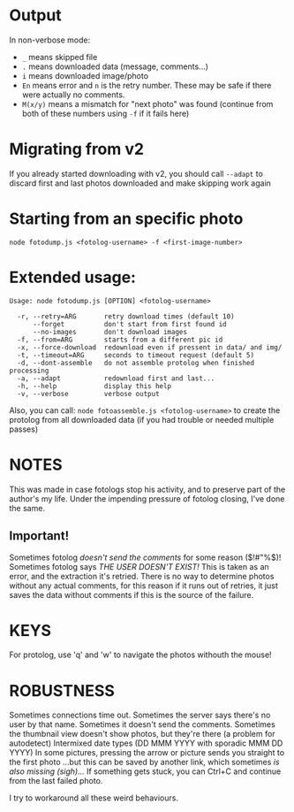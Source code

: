 ﻿# Output
In non-verbose mode:
* `_` means skipped file
* `.` means downloaded data (message, comments...)
* `i` means downloaded image/photo
* `En` means error and `n` is the retry number. These may be safe if there were actually no comments.
* `M(x/y)` means a mismatch for "next photo" was found (continue from both of these numbers using `-f` if it fails here)

# Migrating from v2
If you already started downloading with v2, you should call `--adapt` to discard first and last photos downloaded and make skipping work again

# Starting from an specific photo

`node fotodump.js <fotolog-username> -f <first-image-number>`

# Extended usage:
```
Usage: node fotodump.js [OPTION] <fotolog-username>

  -r, --retry=ARG       retry download times (default 10)
      --forget          don't start from first found id
      --no-images       don't download images
  -f, --from=ARG        starts from a different pic id
  -x, --force-download  redownload even if pressent in data/ and img/
  -t, --timeout=ARG     seconds to timeout request (default 5)
  -d, --dont-assemble   do not assemble protolog when finished processing
  -a, --adapt           redownload first and last...
  -h, --help            display this help
  -v, --verbose         verbose output
```
Also, you can call: ```node fotoassemble.js <fotolog-username>``` to create the protolog from all downloaded data (if you had trouble or needed multiple passes)

# NOTES
This was made in case fotologs stop his activity, and to preserve part of the author's my life.
Under the impending pressure of fotolog closing, I've done the same.

## Important!
Sometimes fotolog _doesn't send the comments_ for some reason ($!#"%$)! Sometimes fotolog says _THE USER DOESN'T EXIST!_
This is taken as an error, and the extraction it's retried.
There is no way to determine photos without any actual comments, for this reason if it runs out of retries, it just saves the data without comments if this is the source of the failure.

# KEYS
For protolog, use 'q' and 'w' to navigate the photos withouth the mouse!

# ROBUSTNESS
Sometimes connections time out.
Sometimes the server says there's no user by that name.
Sometimes it doesn't send the comments.
Sometimes the thumbnail view doesn't show photos, but they're there (a problem for autodetect)
Intermixed date types (DD MMM YYYY with sporadic MMM DD YYYY)
In some pictures, pressing the arrow or picture sends you straight to the first photo
...but this can be saved by another link, which sometimes _is also missing (sigh)..._
If something gets stuck, you can Ctrl+C and continue from the last failed photo.

I try to workaround all these weird behaviours.
